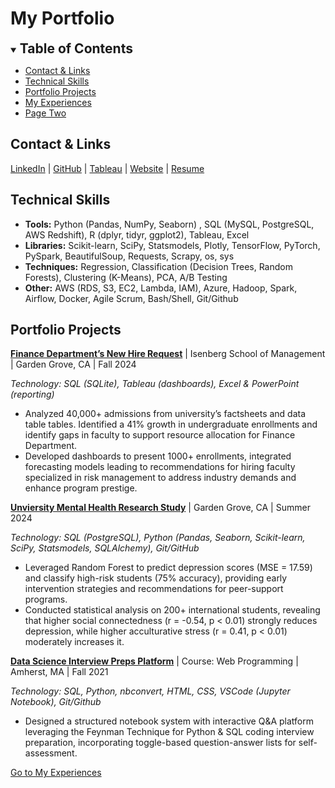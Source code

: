 # My Portfolio

<details open>
  <summary><span style="font-size: 1.5em; font-weight: bold">Table of Contents</span></summary>
  <ul>
    <li><a href="#contact--links">Contact & Links</a></li>
    <li><a href="#technical-skills">Technical Skills</a></li>
    <li><a href="#portfolio-projects">Portfolio Projects</a></li>
    <li><a href="./another-page.html">My Experiences</a></li>
    <li><a href="./another-page.html">Page Two</a></li>
    <!-- <li><a href="#professional-experience">Professional Experience</a></li>
    <li><a href="#education">Education</a></li>
    <li><a href="#interests">Interests</a></li>
    <li><a href="./another-page.html#page-two">Page Two</a></li> -->

  </ul>
</details>


## Contact & Links

[LinkedIn][linkedin] | [GitHub][github] | [Tableau][tableau] | [Website][website] | [Resume][resume]

<!-- | [LinkedIn](https://www.linkedin.com/in/kdpham1002/) | 714-858-7494       | kdpham@umass.edu |
|:--------------------:|:------------------:|:----------------:|
| [GitHub](https://github.com/kdpham-01002?tab=repositories)     | [Tableau](https://public.tableau.com/app/profile/kdpham.umass/vizzes) |                  |
| [Website](https://kdpham-01002.github.io/DS_portfolio/)   | [Resume](https://drive.google.com/file/d/1XK4EnbtcbcLng_BA5krfmxzvNpKASurw/view?usp=sharing)   |                  | -->

[linkedin]:https://www.linkedin.com/in/kdpham1002/
[github]:https://github.com/kdpham-01002?tab=repositories
[tableau]:https://public.tableau.com/app/profile/kdpham.umass/vizzes
[website]:https://kdpham-01002.github.io/DS_portfolio/
[resume]:https://drive.google.com/file/d/1XK4EnbtcbcLng_BA5krfmxzvNpKASurw/view?usp=sharing
<!-- [old resume]: https://drive.google.com/file/d/1Djv6lo-Yw6XH4yhkJHX_XsKUxx8IvYkB/view?usp=share_link -->

<!-- [Kaggle](kaggle) -->
<!-- [kaggle]: https://www.kaggle.com/teenee3051 -->


## Technical Skills
- **Tools:** Python (Pandas, NumPy, Seaborn) , SQL (MySQL, PostgreSQL, AWS Redshift), R (dplyr, tidyr, ggplot2), Tableau, Excel
- **Libraries:** Scikit-learn, SciPy, Statsmodels, Plotly, TensorFlow, PyTorch, PySpark, BeautifulSoup, Requests, Scrapy, os, sys
- **Techniques:** Regression, Classification (Decision Trees, Random Forests), Clustering (K-Means), PCA, A/B Testing
- **Other:** AWS (RDS, S3, EC2, Lambda, IAM), Azure, Hadoop, Spark, Airflow, Docker, Agile Scrum, Bash/Shell, Git/Github


## Portfolio Projects
**[Finance Department’s New Hire Request](https://github.com/kdpham-01002/Finance-Dept-New-Hire-Request)** \| Isenberg School of Management \| Garden Grove, CA \| Fall 2024

*Technology: SQL (SQLite), Tableau (dashboards), Excel & PowerPoint (reporting)*
- Analyzed 40,000+ admissions from university’s factsheets and data table tables. Identified a 41% growth in undergraduate enrollments and identify gaps in faculty to support resource allocation for Finance Department.
- Developed dashboards to present 1000+ enrollments, integrated forecasting models leading to recommendations for hiring faculty specialized in risk management to address industry demands and enhance program prestige.

**[Unviersity Mental Health Research Study](https://github.com/kdpham-01002/University-Mental-Health-Research-Study)** \| Garden Grove, CA \| Summer 2024

*Technology: SQL (PostgreSQL), Python (Pandas, Seaborn, Scikit-learn, SciPy, Statsmodels, SQLAlchemy), Git/GitHub*
- Leveraged Random Forest to predict depression scores (MSE = 17.59) and classify high-risk students (75% accuracy), providing early intervention strategies and recommendations for peer-support programs.
- Conducted statistical analysis on 200+ international students, revealing that higher social connectedness (r = -0.54, p < 0.01) strongly reduces depression, while higher acculturative stress (r = 0.41, p < 0.01) moderately increases it.

**[Data Science Interview Preps Platform](https://github.com/kdpham-01002/Data-Science-Interview-Preps-Platform)** \| Course: Web Programming \| Amherst, MA \| Fall 2021

*Technology: SQL, Python, nbconvert, HTML, CSS, VSCode (Jupyter Notebook), Git/Github*
- Designed a structured notebook system with interactive Q&A platform leveraging the Feynman Technique for Python & SQL coding interview preparation, incorporating toggle-based question-answer lists for self-assessment.


[Go to My Experiences](./another-page.html)
